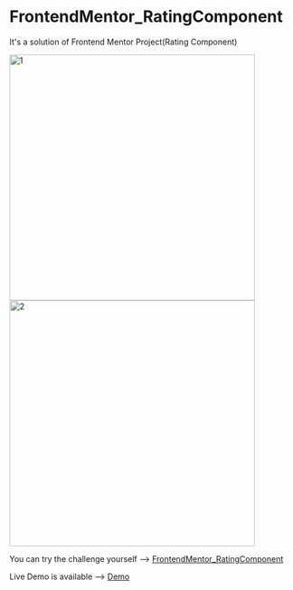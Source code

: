 # FrontendMentor_RatingComponent


It's a solution of Frontend Mentor Project(Rating Component)

<img width="434" alt="1" src="https://user-images.githubusercontent.com/111309350/224747728-0701c7d4-5f50-48e9-a2f2-1012d5731ea5.png">
<img width="434" alt="2" src="https://user-images.githubusercontent.com/111309350/224747739-4cdc5ea3-8b4c-48d5-b99a-52eedca34d1c.png">





You can try the challenge yourself --> [FrontendMentor_RatingComponent](https://www.frontendmentor.io/challenges/interactive-rating-component-koxpeBUmI)

Live Demo is available --> [Demo](https://hilarious-pothos-ffc8d6.netlify.app/)



